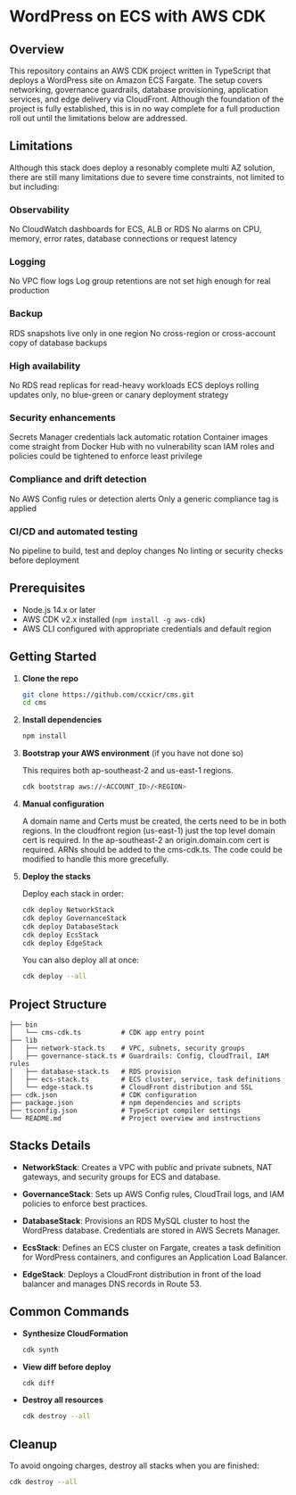 # WordPress on ECS with AWS CDK

## Overview

This repository contains an AWS CDK project written in TypeScript that deploys a WordPress site on Amazon ECS Fargate. The setup covers networking, governance guardrails, database provisioning, application services, and edge delivery via CloudFront. Although the foundation of the project is fully established, this is in no way complete for a full production roll out until the limitations below are addressed. 

## Limitations

Although this stack does deploy a resonably complete multi AZ solution, there are still many limitations due to severe time constraints, not limited to but including:

### Observability
No CloudWatch dashboards for ECS, ALB or RDS
No alarms on CPU, memory, error rates, database connections or request latency

### Logging
No VPC flow logs
Log group retentions are not set high enough for real production

### Backup
RDS snapshots live only in one region
No cross-region or cross-account copy of database backups

### High availability
No RDS read replicas for read-heavy workloads
ECS deploys rolling updates only, no blue-green or canary deployment strategy

### Security enhancements
Secrets Manager credentials lack automatic rotation
Container images come straight from Docker Hub with no vulnerability scan
IAM roles and policies could be tightened to enforce least privilege

### Compliance and drift detection
No AWS Config rules or detection alerts
Only a generic compliance tag is applied

### CI/CD and automated testing
No pipeline to build, test and deploy changes
No linting or security checks before deployment


## Prerequisites

* Node.js 14.x or later
* AWS CDK v2.x installed (`npm install -g aws-cdk`)
* AWS CLI configured with appropriate credentials and default region

## Getting Started

1. **Clone the repo**

   ```bash
   git clone https://github.com/ccxicr/cms.git
   cd cms
   ```

2. **Install dependencies**

   ```bash
   npm install
   ```

3. **Bootstrap your AWS environment** (if you have not done so)

    This requires both ap-southeast-2 and us-east-1 regions.

   ```bash
   cdk bootstrap aws://<ACCOUNT_ID>/<REGION>
   ```

4. **Manual configuration**

    A domain name and Certs must be created, the certs need to be in both regions. In the cloudfront region (us-east-1) just the top level domain cert is required. In the ap-southeast-2 an origin.domain.com cert is required. ARNs should be added to the cms-cdk.ts. The code could be modified to handle this more grecefully.

5. **Deploy the stacks**

   Deploy each stack in order:

   ```bash
   cdk deploy NetworkStack
   cdk deploy GovernanceStack
   cdk deploy DatabaseStack
   cdk deploy EcsStack
   cdk deploy EdgeStack
   ```

   You can also deploy all at once:

   ```bash
   cdk deploy --all
   ```

## Project Structure

```
├── bin
│   └── cms-cdk.ts          # CDK app entry point
├── lib
│   ├── network-stack.ts    # VPC, subnets, security groups
│   ├── governance-stack.ts # Guardrails: Config, CloudTrail, IAM rules
│   ├── database-stack.ts   # RDS provision
│   ├── ecs-stack.ts        # ECS cluster, service, task definitions
│   └── edge-stack.ts       # CloudFront distribution and SSL
├── cdk.json                # CDK configuration
├── package.json            # npm dependencies and scripts
├── tsconfig.json           # TypeScript compiler settings
└── README.md               # Project overview and instructions
```

## Stacks Details

* **NetworkStack**: Creates a VPC with public and private subnets, NAT gateways, and security groups for ECS and database.

* **GovernanceStack**: Sets up AWS Config rules, CloudTrail logs, and IAM policies to enforce best practices.

* **DatabaseStack**: Provisions an RDS MySQL cluster to host the WordPress database. Credentials are stored in AWS Secrets Manager.

* **EcsStack**: Defines an ECS cluster on Fargate, creates a task definition for WordPress containers, and configures an Application Load Balancer.

* **EdgeStack**: Deploys a CloudFront distribution in front of the load balancer and manages DNS records in Route 53.

## Common Commands

* **Synthesize CloudFormation**

  ```bash
  cdk synth
  ```

* **View diff before deploy**

  ```bash
  cdk diff
  ```

* **Destroy all resources**

  ```bash
  cdk destroy --all
  ```

## Cleanup

To avoid ongoing charges, destroy all stacks when you are finished:

```bash
cdk destroy --all
```
